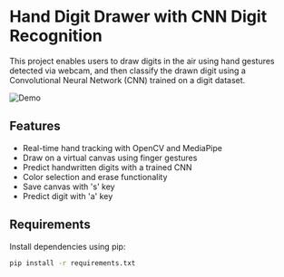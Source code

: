 # Hand Digit Drawer with CNN Digit Recognition

This project enables users to draw digits in the air using hand gestures detected via webcam, and then classify the drawn digit using a Convolutional Neural Network (CNN) trained on a digit dataset.

![Demo](sample_digit.png) <!-- Add a screenshot or remove this line -->

## Features

- Real-time hand tracking with OpenCV and MediaPipe
- Draw on a virtual canvas using finger gestures
- Predict handwritten digits with a trained CNN
- Color selection and erase functionality
- Save canvas with 's' key
- Predict digit with 'a' key

## Requirements

Install dependencies using pip:

```bash
pip install -r requirements.txt
